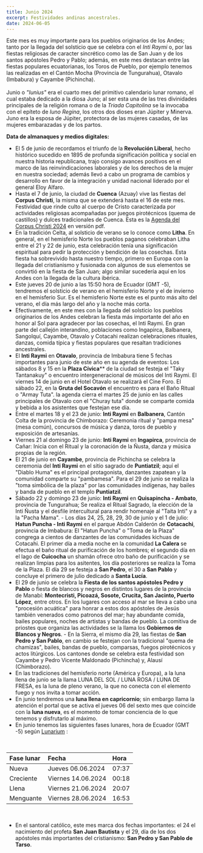 ```yaml
---
title: Junio 2024 
excerpt: Festividades andinas ancestrales.
date: 2024-06-05
---
```


<div class="intro">

Este mes es muy importante para los pueblos originarios de los Andes; tanto por la llegada del solsticio que se celebra con el *Inti Raymi* o, por las fiestas religiosas de caracter sincrético como las de San Juan y de los santos apóstoles Pedro y Pablo; además, en este mes destacan entre las fiestas populares ecuatorianas, los Toros de Pueblo, por ejemplo tenemos las realizadas en el Cantón Mocha (Provincia de Tungurahua), Otavalo (Imbabura) y Cayambe (Pichincha).
<br/><br/>
Junio o *"Iunius"* era el cuarto mes del primitivo calendario lunar romano, el cual estaba dedicado a la diosa Juno; al ser esta una de las tres divinidades principales de la religión romana o de la *Triada Capitolina* se la invocaba con el epíteto de *Iuno Regina*, los otros dos dioses eran Júpiter y Minerva. Juno era la esposa de Júpiter, protectora de las mujeres casadas, de las mujeres embarazadas y de los partos.
</div>

**Data de almanaques y medios digitales:**

- El 5 de junio de recordamos el triunfo de la **Revolución Liberal**, hecho histórico sucedido en 1895 de profunda significación política y social en nuestra historia republicana, trajo consigo avances positivos en el marco de las reinvindicaciones laborales y de los derechos de la mujer en nuestra sociedad; además llevó a cabo un programa de cambios y desarrollo en favor de la integración y unidad nacional liderado por el general Eloy Alfaro.  
- Hasta el 7 de junio, la ciudad de **Cuenca** (Azuay) vive las fiestas del **Corpus Christi**, la misma que se extenderá hasta el 16 de este mes. Festividad que rinde culto al cuerpo de Cristo caracterizada por actividades religiosas acompañadas por juegos pirotécnicos (quema de castillos) y dulces tradicionales de Cuenca. Esta es la [Agenda del Corpus Christi 2024](https://www.cuenca.gob.ec/sites/default/files/archivos/corpus_christi_2024.pdf) en versión pdf.  
- En la tradición Celta, al solsticio de verano se lo conoce como **Litha**. En general, en el hemisferio Norte los pueblos paganos celebraban Litha entre el 21 y 22 de junio, esta celebración tenía una significación espiritual para pedir la protección y bendición de las cosechas. Esta fiesta ha sobrevivido hasta nuestro tiempo, primero en Europa con la llegada del cristianismo y fusionada con algunos de sus elementos se convirtió en la fiesta de San Juan; algo similar sucedería aquí en los Andes con la llegada de la cultura ibérica.  
- Este jueves 20 de junio a las 15:50 hora de Ecuador (GMT -5), tendremos el solsticio de verano en el hemisferio Norte y el de invierno en el hemisferio Sur. Es el hemisferio Norte este es el punto más alto del verano, el día más largo del año y la noche más corta.
- Efectivamente, en este mes con la llegada del solsticio los pueblos originarios de los Andes celebran la fiesta más importante del año en honor al Sol para agradecer por las cosechas, el Inti Raymi. En gran parte del callejón interandino, poblaciones como Ingapirca, Balbanera, Sangolquí, Cayambe, Otavalo y Cotacahi realizan celebraciones rituales, danzas, comida típica y fiestas populares que resaltan tradiciones ancestrales.   
- El **Inti Raymi** en **Otavalo**, provincia de Imbabura tiene 5 fechas importantes para junio de este año en su agenda de eventos: Los sábados 8 y 15 en la **Plaza Cívica**** de la ciudad se festeja el "Taky Tantanakuy" o encuentro intergeneracional de músicos del Inti Raymi. El viernes 14 de junio en el Hotel Otavalo se realizará el Cine Foro. El sábado 22, en la **Gruta del Socavón** el encuentro es para el Baño Ritual o "Armay Tuta". la agenda cierra el martes 25 de junio en las calles principales de Otavalo con el "Churay tuta" donde se comparte comida y bebida a los asistentes que festejan ese día.  
- Entre el martes 18 y el 23 de junio: **Inti Raymi** en **Balbanera**, Cantón Colta de la provincia de Chimborazo: Ceremonia ritual y "pampa mesa" (mesa común), concursos de música y danza, toros de pueblo y exposición de artesanías.  
- Viernes 21 al domingo 23 de junio: **Inti Raymi** en **Ingapirca**, provincia de Cañar:  Inicia con el Ritual y la coronación de la Ñusta, danza y música propias de la región.  
- El 21 de junio en **Cayambe**, provincia de Pichincha se celebra la ceremonia del **Inti Raymi** en el sitio sagrado de **Puntiatzil**; aquí el "Diablo Huma" es el principal protagonista, danzantes zapatean y la comunidad comparte su "pambamesa". Para el 29 de junio se realiza la "toma simbólica de la plaza" por las comunidades indígenas, hay bailes y banda de pueblo en el templo **Puntiatzil**.  
- Sábado 22 y domingo 23 de junio: **Inti Raymi** en **Quisapincha - Ambato**, provincia de Tungurahua;  Se realiza el Ritual Sagrado, la elección de la Inti Ñusta y el desfile intercultural para rendir homenaje al "Taita Inti" y a la "Pacha Mama". - Los días 24, 25, 28, 29, 30 de junio y el 1 de julio: **Hatun Puncha - Inti Raymi** en el parque Abdón Calderón de **Cotacachi**, provincia de Imbabura: El "Hatun Puncha" o "Toma de la Plaza" congrega a cientos de danzantes de las comunidades kichuas de Cotacahi. El primer día a media noche en la comunidad **La Calera** se efectua el baño ritual de purificación de los hombres; el segundo día en el lago de **Cuicocha** un shamán ofrece otro baño de purificación y se realizan limpias para los asitentes, los día posteriores se realiza la Toma de la Plaza. El día 29 se festeja a **San Pedro**, el 30 a **San Pablo** y concluye el primero de julio dedicado a **Santa Lucía**.  
- El 29 de junio se celebra la **Fiesta de los santos apóstoles Pedro y Pablo** o fiesta de blancos y negros en distintos lugares de la provincia de Manabí: **Montecristi, Picoazá, Sosote, Crucita, San Jacinto, Puerto López**, entre otros. En los lugares con acceso al mar se lleva a cabo una "procesión acuática" para honrar a estos dos apóstoles de Jesús también venerados como patronos del mar; hay abundante comida, bailes populares, noches de artistas y bandas de pueblo. La comitiva de priostes que organiza las actividades se la llama los **Gobiernos de Blancos y Negros**. - En la Sierra, el mismo día 29, las fiestas de **San Pedro y San Pablo**, en cambio se festejan con la tradicional "quema de chamizas", bailes, bandas de pueblo, comparsas, fuegos pirotécnicos y actos litúrgicos. Los cantones donde se celebra esta festividad son Cayambe y Pedro Vicente Maldonado (Pichincha) y, Alausí (Chimborazo).  
- En las tradiciones del hemisferio norte (América y Europa), a la luna llena de junio se la llama LUNA DEL SOL / LUNA ROSA / LUNA DE FRESA,  es la luna de pleno verano, la que no conecta con el elemento fuego y nos invita a tomar acción.  
- En junio tendremos una **luna llena en capricornio**; sin embargo llama la atención el portal que se activa el jueves 06 del sexto mes que coincide con la **luna nueva**, es el momento de tomar conciencia de lo que tenemos y disfrutarlo al máximo.
- En junio tenemos las siguientes fases lunares, hora de Ecuador (GMT -5) según [Lunarium](https://www.lunarium.co.uk) :

<br/>  

| Fase lunar              | Fecha 	| Hora |
| :---------------- | :------  	| :---- |
| Nueva           |   Jueves 06.06.2024   	| 07:37 |
| Creciente    |  Viernes 14.06.2024   	| 00:18 |
| Llena |  Viernes 21.06.2024   	| 20:07 |  
| Menguante        |   Viernes 28.06.2024   	| 16:53 |  

<br/>  

- En el santoral católico, este mes marca dos fechas importantes: el 24 el nacimiento del profeta **San Juan Bautista** y el 29, día de los dos apóstoles más importantes del cristianismo: **San Pedro y San Pablo de Tarso**.  
